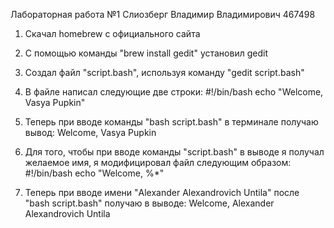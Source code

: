 Лабораторная работа №1
Слиозберг Владимир Владимирович 467498

1. Скачал homebrew с официального сайта

2. С помощью команды "brew install gedit" установил gedit

3. Создал файл "script.bash", используя команду "gedit script.bash"

4. В файле написал следующие две строки:
#!/bin/bash
echo "Welcome, Vasya Pupkin"

5. Теперь при вводе команды "bash script.bash" в терминале получаю вывод:
Welcome, Vasya Pupkin

6. Для того, чтобы при вводе команды "script.bash" в выводе я получал желаемое имя, я модифицировал файл следующим образом:
#!/bin/bash
echo "Welcome, %*"

7. Теперь при вводе имени "Alexander Alexandrovich Untila" после "bash script.bash" получаю в выводе:
Welcome, Alexander Alexandrovich Untila
